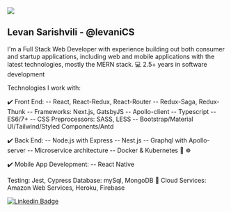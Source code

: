 <img src="https://github-readme-stats.vercel.app/api?username=levaniCS&show_icons=true&theme=dracula">

## Levan Sarishvili - @levaniCS

I'm a Full Stack Web Developer with experience building out both consumer and startup applications, including web and mobile applications with the latest technologies, mostly the MERN stack.
💻 2.5+ years in software development

Technologies I work with:

✔️ Front End:
-- React, React-Redux, React-Router
-- Redux-Saga, Redux-Thunk
-- Frameworks: Next.js, GatsbyJS
-- Apollo-client
-- Typescript
-- ES6/7+
-- CSS Preprocessors: SASS, LESS
-- Bootstrap/Material UI/Tailwind/Styled Components/Antd

✔️ Back End:
-- Node.js with Express
-- Nest.js
-- Graphql with Apollo-server
-- Microservice architecture
-- Docker & Kubernetes 🐳 ☸

✔️ Mobile App Development:
-- React Native

Testing: Jest, Cypress
Database: mySql, MongoDB
🚀 Cloud Services: Amazon Web Services, Heroku, Firebase

[![Linkedin Badge](https://img.shields.io/badge/linkedin-%230077B5.svg?&style=for-the-badge&logo=linkedin&logoColor=white)](linkedin.com/in/levani-sarishvili-632747199/)

